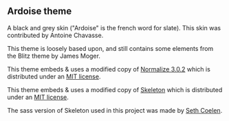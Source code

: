 ## Ardoise theme

A black and grey skin ("Ardoise" is the french word for slate).
This skin was contributed by Antoine Chavasse.

This theme is loosely based upon, and still contains some elements from the Blitz theme by James Moger.

This theme embeds & uses a modified copy of [Normalize 3.0.2](https://necolas.github.io/normalize.css/) which is distributed under an [MIT license](https://github.com/necolas/normalize.css/blob/master/LICENSE.md).

This theme embeds & uses a modified copy of [Skeleton](http://getskeleton.com) which is distributed under an [MIT license](https://github.com/dhg/Skeleton/blob/master/LICENSE.md).

The sass version of Skeleton used in this project was made by [Seth Coelen](https://github.com/whatsnewsaes).
